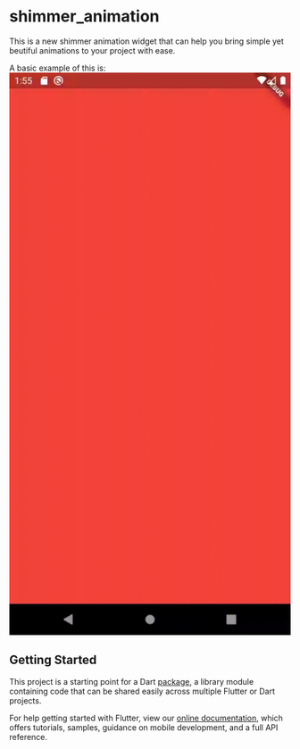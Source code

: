 # shimmer_animation

This is a new shimmer animation widget that can help you bring simple yet beutiful animations to your project with ease.

A basic example of this is:
![Shimmer Animation](/example/full_page/assets/shimmer.gif)

## Getting Started

This project is a starting point for a Dart
[package](https://flutter.dev/developing-packages/),
a library module containing code that can be shared easily across
multiple Flutter or Dart projects.

For help getting started with Flutter, view our 
[online documentation](https://flutter.dev/docs), which offers tutorials, 
samples, guidance on mobile development, and a full API reference.
